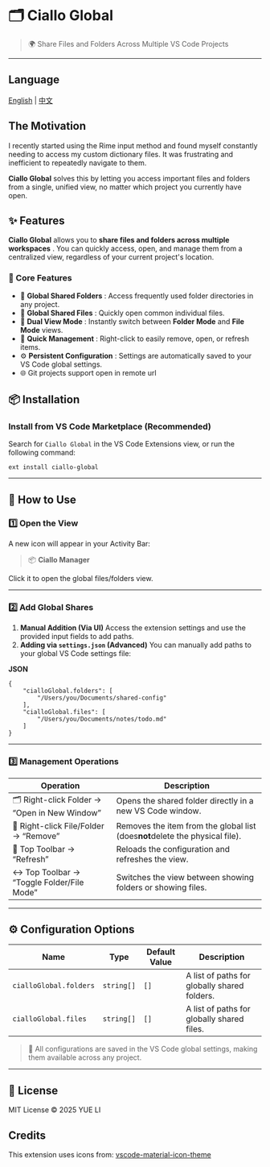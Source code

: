 # 🗂️ Ciallo Global

> 🌍 Share Files and Folders Across Multiple VS Code Projects

---

## Language

[English](./README.md) | [中文](./README.zh-cn.md)

## The Motivation

I recently started using the Rime input method and found myself constantly needing to access my custom dictionary files. It was frustrating and inefficient to repeatedly navigate to them.

**Ciallo Global** solves this by letting you access important files and folders from a single, unified view, no matter which project you currently have open.

## ✨ Features

**Ciallo Global** allows you to  **share files and folders across multiple workspaces** . You can quickly access, open, and manage them from a centralized view, regardless of your current project's location.

### 🧩 Core Features

* 📁  **Global Shared Folders** : Access frequently used folder directories in any project.
* 📄  **Global Shared Files** : Quickly open common individual files.
* 🔄  **Dual View Mode** : Instantly switch between **Folder Mode** and **File Mode** views.
* 🧹  **Quick Management** : Right-click to easily remove, open, or refresh items.
* ⚙️  **Persistent Configuration** : Settings are automatically saved to your VS Code global settings.
* 🌐  Git projects support open in remote url

## 📦 Installation

### Install from VS Code Marketplace (Recommended)

Search for `Ciallo Global` in the VS Code Extensions view, or run the following command:

```
ext install ciallo-global
```

---

## 🚀 How to Use

### 1️⃣ Open the View

A new icon will appear in your Activity Bar:

> 📦 **Ciallo Manager**

Click it to open the global files/folders view.

---

### 2️⃣ Add Global Shares

1. **Manual Addition (Via UI)**
   Access the extension settings and use the provided input fields to add paths.
2. **Adding via `settings.json` (Advanced)**
   You can manually add paths to your global VS Code settings file:

**JSON**

```
{
    "cialloGlobal.folders": [
        "/Users/you/Documents/shared-config"
    ],
    "cialloGlobal.files": [
        "/Users/you/Documents/notes/todo.md"
    ]
}
```

---

### 3️⃣ Management Operations

| Operation                                         | Description                                                                        |
| ------------------------------------------------- | ---------------------------------------------------------------------------------- |
| 🗂️ Right-click Folder → “Open in New Window” | Opens the shared folder directly in a new VS Code window.                          |
| 🧹 Right-click File/Folder → “Remove”          | Removes the item from the global list (does**not**delete the physical file). |
| 🔄 Top Toolbar → “Refresh”                     | Reloads the configuration and refreshes the view.                                  |
| ↔️ Top Toolbar → “Toggle Folder/File Mode”   | Switches the view between showing folders or showing files.                        |

---

## ⚙️ Configuration Options

| Name                     | Type         | Default Value | Description                                  |
| ------------------------ | ------------ | ------------- | -------------------------------------------- |
| `cialloGlobal.folders` | `string[]` | `[]`        | A list of paths for globally shared folders. |
| `cialloGlobal.files`   | `string[]` | `[]`        | A list of paths for globally shared files.   |

> 📝 All configurations are saved in the VS Code global settings, making them available across any project.

---

## 📄 License

MIT License © 2025 YUE LI

## Credits

This extension uses icons from: [vscode-material-icon-theme](https://github.com/material-extensions/vscode-material-icon-theme)
